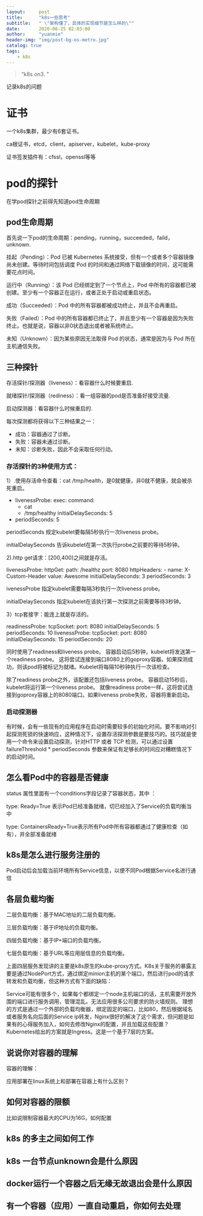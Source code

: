 ```yaml
---
layout:     post
title:      "k8s一些思考"
subtitle:   " \"架构懂了，具体的实现细节是怎么样的\""
date:       2020-06-25 02:03:00
author:     "yuanmie"
header-img: "img/post-bg-os-metro.jpg"
catalog: true
tags:
    - k8s
---
```


> “k8s on3. ”

记录k8s的问题


# 证书
一个k8s集群，最少有6套证书。

ca根证书，etcd，client，apiserver，kubelet，kube-proxy

证书签发插件有：cfssl，openssl等等

# pod的探针

在学pod探针之前得先知道pod生命周期

## pod生命周期

首先说一下pod的生命周期：pending，running，succeeded，faild，unknown.

挂起（Pending）：Pod 已被 Kubernetes 系统接受，但有一个或者多个容器镜像尚未创建。等待时间包括调度 Pod 的时间和通过网络下载镜像的时间，这可能需要花点时间。

运行中（Running）：该 Pod 已经绑定到了一个节点上，Pod 中所有的容器都已被创建。至少有一个容器正在运行，或者正处于启动或重启状态。

成功（Succeeded）：Pod 中的所有容器都被成功终止，并且不会再重启。

失败（Failed）：Pod 中的所有容器都已终止了，并且至少有一个容器是因为失败终止。也就是说，容器以非0状态退出或者被系统终止。

未知（Unknown）：因为某些原因无法取得 Pod 的状态，通常是因为与 Pod 所在主机通信失败。

## 三种探针
存活探针/探测器（liveness）：看容器什么时候要重启.

就绪探针/探测器（rediness）：看一组容器的pod是否准备好接受流量.

启动探测器：看容器什么时候重启的.

每次探测都将获得以下三种结果之一：
* 成功：容器通过了诊断。
* 失败：容器未通过诊断。
* 未知：诊断失败，因此不会采取任何行动。

### 存活探针的3种使用方式：
1）.使用存活命令查看：cat /tmp/health，是0就健康，非0就不健康，就会被杀死重启。
* livenessProbe:
exec:
	command:
	- cat
	- /tmp/healthy
initialDelaySeconds: 5
* periodSeconds: 5

periodSeconds 规定kubelet要每隔5秒执行一次liveness probe。 

initialDelaySeconds 告诉kubelet在第一次执行probe之前要的等待5秒钟。

2).http get请求：[200,400)之间就是存活。

livenessProbe:
    httpGet:
      path: /healthz
      port: 8080
      httpHeaders:
        - name: X-Custom-Header
          value: Awesome
    initialDelaySeconds: 3
    periodSeconds: 3

ivenessProbe 指定kubelet需要每隔3秒执行一次liveness probe。

initialDelaySeconds 指定kubelet在该执行第一次探测之前需要等待3秒钟。

3）tcp套接字：能连上就是存活的。

readinessProbe:
tcpSocket:
	port: 8080
initialDelaySeconds: 5
periodSeconds: 10
livenessProbe:
tcpSocket:
	port: 8080
initialDelaySeconds: 15
periodSeconds: 20

同时使用了readiness和liveness probe。 容器启动后5秒钟，kubelet将发送第一个readiness probe。 这将尝试连接到端口8080上的goproxy容器。如果探测成功，则该pod将被标记为就绪。Kubelet将每隔10秒钟执行一次该检查。

除了readiness probe之外，该配置还包括liveness probe。 容器启动15秒后，kubelet将运行第一个liveness probe。 就像readiness probe一样，这将尝试连接到goproxy容器上的8080端口。如果liveness probe失败，容器将重新启动。
### 启动探测器
有时候，会有一些现有的应用程序在启动时需要较多的初始化时间。要不影响对引起探测死锁的快速响应，这种情况下，设置存活探测参数是要技巧的。技巧就是使用一个命令来设置启动探测，针对HTTP 或者 TCP 检测，可以通过设置 failureThreshold * periodSeconds 参数来保证有足够长的时间应对糟糕情况下的启动时间。
## 怎么看Pod中的容器是否健康
status 属性里面有一个conditions字段记录了容器状态，其中 ：

type: Ready=True 表示Pod已经准备就绪，切已经加入了Service的负载均衡当中

type: ContainersReady=True表示所有Pod中所有容器都通过了健康检查（如有），并全部准备就绪
## k8s是怎么进行服务注册的
Pod启动后会加载当前环境所有Service信息，以便不同Pod根据Service名进行通信

## 各层负载均衡
二层负载均衡：基于MAC地址的二层负载均衡。

三层负载均衡：基于IP地址的负载均衡。

四层负载均衡：基于IP+端口的负载均衡。

七层负载均衡：基于URL等应用层信息的负载均衡。

上面四层服务发现讲的主要是k8s原生的kube-proxy方式。K8s关于服务的暴露主要是通过NodePort方式，通过绑定minion主机的某个端口，然后进行pod的请求转发和负载均衡，但这种方式有下面的缺陷：

Service可能有很多个，如果每个都绑定一个node主机端口的话，主机需要开放外围的端口进行服务调用，管理混乱。无法应用很多公司要求的防火墙规则。
理想的方式是通过一个外部的负载均衡器，绑定固定的端口，比如80，然后根据域名或者服务名向后面的Service ip转发，Nginx很好的解决了这个需求，但问题是如果有的心得服务加入，如何去修改Nginx的配置，并且加载这些配置？Kubernetes给出的方案就是Ingress。这是一个基于7层的方案。
## 说说你对容器的理解
容器的理解：

应用部署在linux系统上和部署在容器上有什么区别？
## 如何对容器的限额
比如说限制容器最大的CPU为16G，如何配置
## k8s 的多主之间如何工作


## k8s 一台节点unknown会是什么原因


## docker运行一个容器之后无缘无故退出会是什么原因


## 有一个容器（应用）一直自动重启，你如何去处理